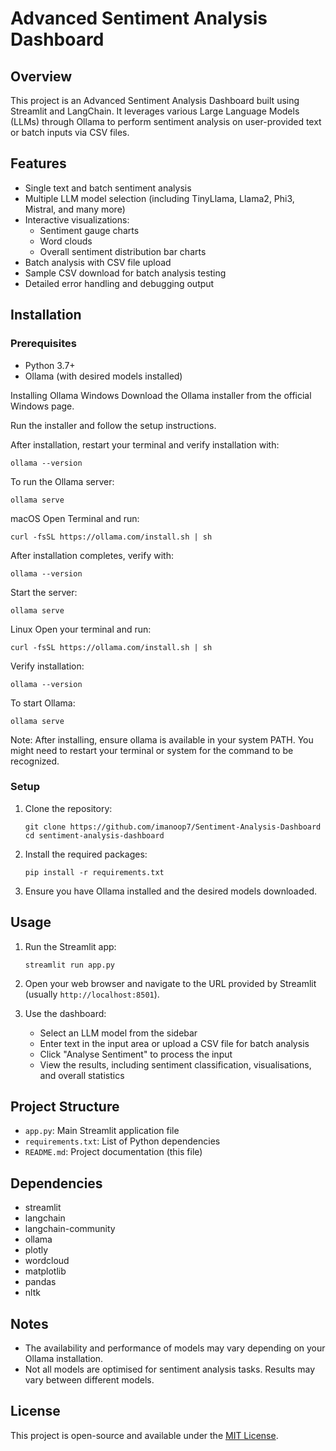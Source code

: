 # Advanced Sentiment Analysis Dashboard

## Overview
This project is an Advanced Sentiment Analysis Dashboard built using Streamlit and LangChain. It leverages various Large Language Models (LLMs) through Ollama to perform sentiment analysis on user-provided text or batch inputs via CSV files.



## Features
- Single text and batch sentiment analysis
- Multiple LLM model selection (including TinyLlama, Llama2, Phi3, Mistral, and many more)
- Interactive visualizations:
  - Sentiment gauge charts
  - Word clouds
  - Overall sentiment distribution bar charts
- Batch analysis with CSV file upload
- Sample CSV download for batch analysis testing
- Detailed error handling and debugging output

## Installation

### Prerequisites
- Python 3.7+
- Ollama (with desired models installed)

Installing Ollama
Windows
Download the Ollama installer from the official Windows page.

Run the installer and follow the setup instructions.

After installation, restart your terminal and verify installation with:

```
ollama --version
```
To run the Ollama server:

```
ollama serve
```
macOS
Open Terminal and run:

```
curl -fsSL https://ollama.com/install.sh | sh
```
After installation completes, verify with:

```
ollama --version
```
Start the server:

```
ollama serve
```
Linux
Open your terminal and run:

```
curl -fsSL https://ollama.com/install.sh | sh
```
Verify installation:

```
ollama --version
```
To start Ollama:
```
ollama serve
```
Note: After installing, ensure ollama is available in your system PATH. You might need to restart your terminal or system for the command to be recognized.

### Setup
1. Clone the repository:
   ```
   git clone https://github.com/imanoop7/Sentiment-Analysis-Dashboard
   cd sentiment-analysis-dashboard
   ```

2. Install the required packages:
   ```
   pip install -r requirements.txt
   ```

3. Ensure you have Ollama installed and the desired models downloaded.

## Usage

1. Run the Streamlit app:
   ```
   streamlit run app.py
   ```

2. Open your web browser and navigate to the URL provided by Streamlit (usually `http://localhost:8501`).

3. Use the dashboard:
   - Select an LLM model from the sidebar
   - Enter text in the input area or upload a CSV file for batch analysis
   - Click "Analyse Sentiment" to process the input
   - View the results, including sentiment classification, visualisations, and overall statistics

## Project Structure

- `app.py`: Main Streamlit application file
- `requirements.txt`: List of Python dependencies
- `README.md`: Project documentation (this file)

## Dependencies

- streamlit
- langchain
- langchain-community
- ollama
- plotly
- wordcloud
- matplotlib
- pandas
- nltk

## Notes

- The availability and performance of models may vary depending on your Ollama installation.
- Not all models are optimised for sentiment analysis tasks. Results may vary between different models.



## License

This project is open-source and available under the [MIT License](LICENSE).


